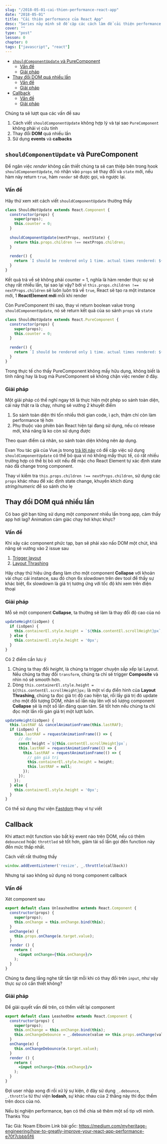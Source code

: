 ```yaml
---
slug: "/2018-05-01-cai-thien-performance-react-app"
date: "2018-05-01"
title: "Cải thiện performance của React App"
desc: "Series này mình sẽ đề cập các cách làm để cải thiện performance của React App"
cover: ""
type: "post"
lesson: 0
chapter: 0
tags: ["javascript", "react"]
---
```


<!-- TOC -->

- [`shouldComponentUpdate` và PureComponent](#shouldcomponentupdate-và-purecomponent)
  - [Vấn đề](#vấn-đề)
  - [Giải pháp](#giải-pháp)
- [Thay đổi DOM quá nhiều lần](#thay-đổi-dom-quá-nhiều-lần)
  - [Vấn đề](#vấn-đề-1)
  - [Giải pháp](#giải-pháp-1)
- [Callback](#callback)
  - [Vấn đề](#vấn-đề-2)
  - [Giải pháp](#giải-pháp-2)

<!-- /TOC -->

Chúng ta sẽ lượt qua các vấn đề sau

1. Cách viết `shouldComponentUpdate` không hợp lý và tại sao `PureComponent` không phải vị cứu tinh
2. Thay đổi **DOM** quá nhiều lần
3. Sử dụng **events** và **calbacks**

## `shouldComponentUpdate` và PureComponent

Để ngăn việc *render* không cần thiết chúng ta sẽ can thiệp bên trong hook `shouldComponentUpdate`, nó nhận vào `props` sẽ thay đổi và `state` mới, nếu hàm này return `true`, hàm `render` sẽ được gọi, và ngược lại.


### Vấn đề

Hãy thử xem xét cách viết `shouldComponentUpdate` thường thấy 

```jsx
class ShouldNotUpdate extends React.Component {
  constructor(props) {
    super(props);
    this.counter = 0;
  }
  
  shouldComponentUpdate(nextProps, nextState) {
    return this.props.children !== nextProps.children;    
  }
  
  render() {
    return `I should be rendered only 1 time. actual times rendered: ${++this.counter}`;
  }
}
```

Kết quả trả về sẽ không phải counter = 1, nghĩa là hàm render thực sự sẽ chạy rất nhiều lần, tại sao lại vậy? bởi vì `this.props.children !== nextProps.children` sẽ luôn luôn trả về `true`, React sẽ tạo ra một instance mới, 1 **ReactElement mới** mỗi khi render

Còn PureComponent thì sao, thay vì return boolean value trong `shouldComponentUpdate`, nó sẽ return kết quả của so sánh `props` và `state`

```jsx
class ShouldNotUpdate extends React.PureComponent {
  constructor(props) {
    super(props);
    this.counter = 0;
  }
  
  render() {
    return `I should be rendered only 1 time. actual times rendered: ${++this.counter}`;
  }
}
```

Trong thực tế cho thấy PureComponent không mấy hữu dụng, không biết là tính năng hay là bug mà PureComponent sẽ không chặn việc render ở đây.

### Giải pháp

Một giải pháp có thể nghĩ ngay tới là thực hiện một phép so sánh toàn diện, cái này thật ra là chạy, nhưng sẽ vướng 2 khuyết điểm

1. So sánh toàn diện thì tốn nhiều thời gian code, ì ạch, thậm chí còn làm performance tệ hơn
2. Phụ thuộc vào phiên bản React hiện tại đang sử dụng, nếu có release mới, khả năng là ko còn sử dụng được

Theo quan điểm cá nhân, so sánh toàn diện không nên áp dụng.

Evan You tác giả của Vue.js trong [trả lời này](https://github.com/vuejs/vue/issues/4255#issuecomment-274143903) có đề cập việc sử dụng `shouldComponentUpdate` có thể bỏ qua vì nó không mấy thực tế, có rất nhiều trường hợp có thể bị bỏ xót nếu để mặc cho React Element tự xác định state nào đã change trong component.

Thay vì kiểm tra `this.props.children !== nextProps.children`, sử dụng các `props` khác nhau để xác định state change, khuyến khích dùng *string/numeric* để so sánh cho lẹ


## Thay đổi DOM quá nhiều lần

Có bao giờ bạn từng sử dụng một *component* nhiều lần trong app, cảm thấy app hơi lag? Animation cảm giác chạy hơi khực khực?

### Vấn đề

Khi xây các component phức tạp, bạn sẽ phải xào nấo DOM một chút, khả năng sẽ vướng vào 2 issue sau

1. [Trigger layout](https://developers.google.com/web/fundamentals/performance/rendering/avoid-large-complex-layouts-and-layout-thrashing)
2. [Layout Thrashing](https://developers.google.com/web/fundamentals/performance/rendering/avoid-large-complex-layouts-and-layout-thrashing#avoid_layout_thrashing)

Hãy chạy thử hiệu ứng đang làm cho một component **Collapse** với khoản vài chục cái instance, sau đó chọn 6x slowdown trên dev tool để thấy sự khác biệt, 6x slowdown là giá trị tương ứng với tốc độ khi xem trên điện thoại

[](https://cdn-images-1.medium.com/max/800/1*2xOju9iTPGs22U0joILHmQ.png)

### Giải pháp

Mỗ sẽ một component **Collapse**, ta thường sẽ làm là thay đổi độ cao của nó

```jsx
updateHeight(isOpen) {
  if (isOpen) {
    this.containerEl.style.height = `${this.contentEl.scrollHeight}px`;
  } else {
    this.containerEl.style.height = '0px';
  }
}
```

Có 2 điểm cần lưu ý

1. Chúng ta thay đổi *height*, là chúng ta trigger chuyện sắp xếp lại Layout. Nếu chúng ta thay đổi `transform`, chúng ta chỉ sẽ trigger **Composite** và nhìn nó sẽ smooth hơn.
2. Dòng `this.containerEl.style.height = ${this.contentEl.scrollHeight}px;` là một ví dụ điển hình của **Layout Thrashing**, chúng ta đọc giá trị độ cao hiện tại, rồi lấy giá trị đó update cho một đối tượng DOM, nhân số lần này lên với số lượng component **Collapse** sẽ là một số lần đáng quan tâm. Sẽ tốt hơn nếu chúng ta chỉ đọc một lần rồi gán giá trị một lượt luôn.


```jsx
updateHeight(isOpen) {
  this.lastRAF && cancelAnimationFrame(this.lastRAF);
  if (isOpen) {
    this.lastRAF = requestAnimationFrame(() => {
      // đọc
      const height =`${this.contentEl.scrollHeight}px`;
      this.lastRAF = requestAnimationFrame(() => {
        this.lastRAF = requestAnimationFrame(() => {
          // gán giá trị
          this.containerEl.style.height = height;
          this.lastRAF = null;
        });
      });
    });
  } else {
    this.containerEl.style.height = '0px';
  }
}
```

Có thể sử dụng thư viện [Fastdom](https://github.com/wilsonpage/fastdom) thay vì tự viết

## Callback

Khi attact một function vào bất kỳ event nào trên DOM, nếu có thêm `debounced` hoặc `throttled` sẽ tốt hơn, giảm tải số lần gọi đến function này đến mức thấp nhất.

Cách viết rất thường thấy

```js
window.addEventListener('resize', _.throttle(callback))
```

Nhưng tại sao không sử dụng nó trong component callback

### Vấn đề

Xét component sau

```jsx
export default class UnleashedOne extends React.Component {
  constructor(props) {
    super(props);
    this.onChange = this.onChange.bind(this);
  }
  onChange(e) {
    this.props.onChange(e.target.value);
  }
  render () {
    return (
      <input onChange={this.onChange}/>
    );
  }
}
```

Chúng ta đang lắng nghe tất tần tật mỗi khi có thay đổi trên `input`, như vậy thực sự có cần thiết không?

### Giải pháp

Để giải quyết vấn đề trên, có thểm viết lại component

```jsx
export default class LeashedOne extends React.Component {
  constructor(props) {
    super(props);
    this.onChange = this.onChange.bind(this);
    this.onChangeDebounce = _.debounce(value => this.props.onChange(value), 300);
  }
  onChange(e) {
    this.onChangeDebounce(e.target.value);
  }
  render () {
    return (
      <input onChange={this.onChange}/>
    );
  }
}
```

Đợi user nhập xong đi rồi xử lý sự kiện, ở đây sử dụng `_.debounce`, `_.throttle` từ thư viện **lodash**, sự khác nhau của 2 thằng này thì đọc thểm trên docs của nó.

Nếu bị nghiện performance, bạn có thể chia sẽ thêm một số tip với mình. Thanks You

Tác Giả: Noam Elboim
Link bài gốc: https://medium.com/myheritage-engineering/how-to-greatly-improve-your-react-app-performance-e70f7cbbb5f6